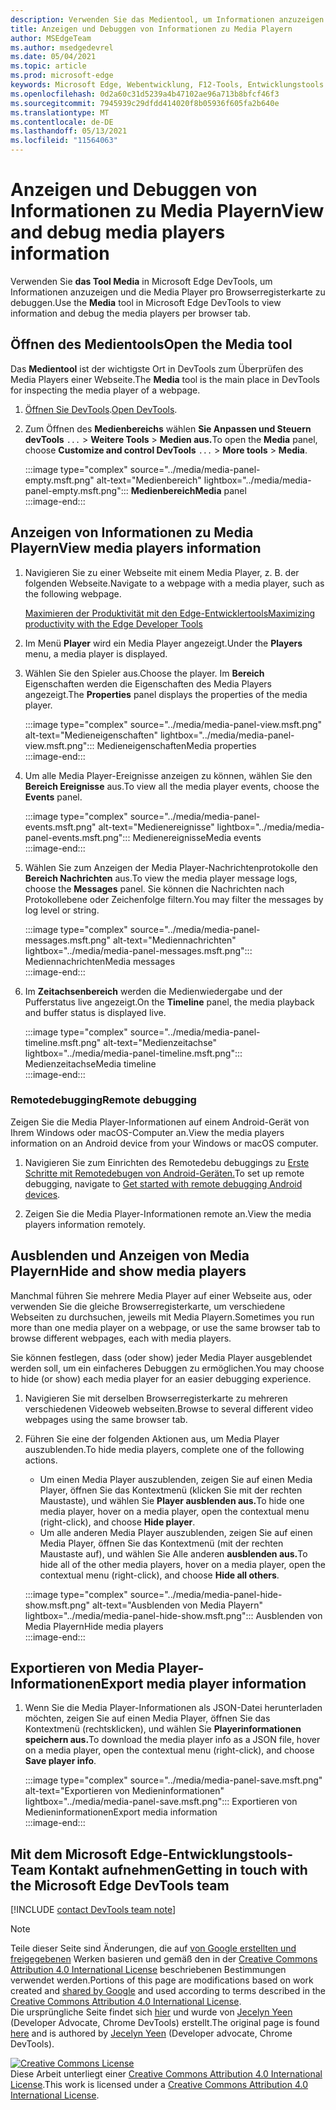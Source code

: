 ```yaml
---
description: Verwenden Sie das Medientool, um Informationen anzuzeigen und die Media Player pro Browserregisterkarte zu debuggen.
title: Anzeigen und Debuggen von Informationen zu Media Playern
author: MSEdgeTeam
ms.author: msedgedevrel
ms.date: 05/04/2021
ms.topic: article
ms.prod: microsoft-edge
keywords: Microsoft Edge, Webentwicklung, F12-Tools, Entwicklungstools
ms.openlocfilehash: 0d2a60c31d5239a4b47102ae96a713b8bfcf46f3
ms.sourcegitcommit: 7945939c29dfdd414020f8b05936f605fa2b640e
ms.translationtype: MT
ms.contentlocale: de-DE
ms.lasthandoff: 05/13/2021
ms.locfileid: "11564063"
---
```

<!-- Copyright Jecelyn Yeen

   Licensed under the Apache License, Version 2.0 (the "License");
   you may not use this file except in compliance with the License.
   You may obtain a copy of the License at

       https://www.apache.org/licenses/LICENSE-2.0

   Unless required by applicable law or agreed to in writing, software
   distributed under the License is distributed on an "AS IS" BASIS,
   WITHOUT WARRANTIES OR CONDITIONS OF ANY KIND, either express or implied.
   See the License for the specific language governing permissions and
   limitations under the License.  -->  
# <a name="view-and-debug-media-players-information"></a><span data-ttu-id="612dd-104">Anzeigen und Debuggen von Informationen zu Media Playern</span><span class="sxs-lookup"><span data-stu-id="612dd-104">View and debug media players information</span></span>  

<span data-ttu-id="612dd-105">Verwenden Sie **das Tool Media** in Microsoft Edge DevTools, um Informationen anzuzeigen und die Media Player pro Browserregisterkarte zu debuggen.</span><span class="sxs-lookup"><span data-stu-id="612dd-105">Use the **Media** tool in Microsoft Edge DevTools to view information and debug the media players per browser tab.</span></span>  

## <a name="open-the-media-tool"></a><span data-ttu-id="612dd-106">Öffnen des Medientools</span><span class="sxs-lookup"><span data-stu-id="612dd-106">Open the Media tool</span></span>  

<span data-ttu-id="612dd-107">Das **Medientool** ist der wichtigste Ort in DevTools zum Überprüfen des Media Players einer Webseite.</span><span class="sxs-lookup"><span data-stu-id="612dd-107">The **Media** tool is the main place in DevTools for inspecting the media player of a webpage.</span></span>

1.  <span data-ttu-id="612dd-108">[Öffnen Sie DevTools][DevtoolsGuideChromiumOpen].</span><span class="sxs-lookup"><span data-stu-id="612dd-108">[Open DevTools][DevtoolsGuideChromiumOpen].</span></span>  
1.  <span data-ttu-id="612dd-109">Zum Öffnen des **Medienbereichs** wählen **Sie Anpassen und Steuern devTools** `...`  >  **Weitere Tools**  >  **Medien aus.**</span><span class="sxs-lookup"><span data-stu-id="612dd-109">To open the **Media** panel, choose **Customize and control DevTools** `...` > **More tools** > **Media**.</span></span>  
    
    :::image type="complex" source="../media/media-panel-empty.msft.png" alt-text="Medienbereich" lightbox="../media/media-panel-empty.msft.png":::
       <span data-ttu-id="612dd-111">**Medienbereich**</span><span class="sxs-lookup"><span data-stu-id="612dd-111">**Media** panel</span></span>  
    :::image-end:::  
    
## <a name="view-media-players-information"></a><span data-ttu-id="612dd-112">Anzeigen von Informationen zu Media Playern</span><span class="sxs-lookup"><span data-stu-id="612dd-112">View media players information</span></span>  

1.  <span data-ttu-id="612dd-113">Navigieren Sie zu einer Webseite mit einem Media Player, z. B. der folgenden Webseite.</span><span class="sxs-lookup"><span data-stu-id="612dd-113">Navigate to a webpage with a media player, such as the following webpage.</span></span>  
    
    [<span data-ttu-id="612dd-114">Maximieren der Produktivität mit den Edge-Entwicklertools</span><span class="sxs-lookup"><span data-stu-id="612dd-114">Maximizing productivity with the Edge Developer Tools</span></span>][BingVideosSearchViewDetailMidE0BA14EC0E0D18C06C8DE0BA14EC0E0D18C06C8]  
    
1.  <span data-ttu-id="612dd-115">Im Menü **Player** wird ein Media Player angezeigt.</span><span class="sxs-lookup"><span data-stu-id="612dd-115">Under the **Players** menu, a media player is displayed.</span></span>  
1.  <span data-ttu-id="612dd-116">Wählen Sie den Spieler aus.</span><span class="sxs-lookup"><span data-stu-id="612dd-116">Choose the player.</span></span>  <span data-ttu-id="612dd-117">Im **Bereich** Eigenschaften werden die Eigenschaften des Media Players angezeigt.</span><span class="sxs-lookup"><span data-stu-id="612dd-117">The **Properties** panel displays the properties of the media player.</span></span>  
    
    :::image type="complex" source="../media/media-panel-view.msft.png" alt-text="Medieneigenschaften" lightbox="../media/media-panel-view.msft.png":::
       <span data-ttu-id="612dd-119">Medieneigenschaften</span><span class="sxs-lookup"><span data-stu-id="612dd-119">Media properties</span></span>  
    :::image-end:::  
    
1.  <span data-ttu-id="612dd-120">Um alle Media Player-Ereignisse anzeigen zu können, wählen Sie den **Bereich Ereignisse** aus.</span><span class="sxs-lookup"><span data-stu-id="612dd-120">To view all the media player events, choose the **Events** panel.</span></span>  
    
    :::image type="complex" source="../media/media-panel-events.msft.png" alt-text="Medienereignisse" lightbox="../media/media-panel-events.msft.png":::
       <span data-ttu-id="612dd-122">Medienereignisse</span><span class="sxs-lookup"><span data-stu-id="612dd-122">Media events</span></span>  
    :::image-end:::  
    
1.  <span data-ttu-id="612dd-123">Wählen Sie zum Anzeigen der Media Player-Nachrichtenprotokolle den **Bereich Nachrichten** aus.</span><span class="sxs-lookup"><span data-stu-id="612dd-123">To view the media player message logs, choose the **Messages** panel.</span></span>  <span data-ttu-id="612dd-124">Sie können die Nachrichten nach Protokollebene oder Zeichenfolge filtern.</span><span class="sxs-lookup"><span data-stu-id="612dd-124">You may filter the messages by log level or string.</span></span>  
    
    :::image type="complex" source="../media/media-panel-messages.msft.png" alt-text="Mediennachrichten" lightbox="../media/media-panel-messages.msft.png":::
       <span data-ttu-id="612dd-126">Mediennachrichten</span><span class="sxs-lookup"><span data-stu-id="612dd-126">Media messages</span></span>  
    :::image-end:::  
    
1.  <span data-ttu-id="612dd-127">Im **Zeitachsenbereich** werden die Medienwiedergabe und der Pufferstatus live angezeigt.</span><span class="sxs-lookup"><span data-stu-id="612dd-127">On the **Timeline** panel, the media playback and buffer status is displayed live.</span></span>  
    
    :::image type="complex" source="../media/media-panel-timeline.msft.png" alt-text="Medienzeitachse" lightbox="../media/media-panel-timeline.msft.png":::
       <span data-ttu-id="612dd-129">Medienzeitachse</span><span class="sxs-lookup"><span data-stu-id="612dd-129">Media timeline</span></span>  
    :::image-end:::  
    
### <a name="remote-debugging"></a><span data-ttu-id="612dd-130">Remotedebugging</span><span class="sxs-lookup"><span data-stu-id="612dd-130">Remote debugging</span></span>  

<span data-ttu-id="612dd-131">Zeigen Sie die Media Player-Informationen auf einem Android-Gerät von Ihrem Windows oder macOS-Computer an.</span><span class="sxs-lookup"><span data-stu-id="612dd-131">View the media players information on an Android device from your Windows or macOS computer.</span></span>  

1.  <span data-ttu-id="612dd-132">Navigieren Sie zum Einrichten des Remotedebu debuggings zu [Erste Schritte mit Remotedebugen von Android-Geräten.][DevtoolsGuideChromiumRemoteDebuggingIndex]</span><span class="sxs-lookup"><span data-stu-id="612dd-132">To set up remote debugging, navigate to [Get started with remote debugging Android devices][DevtoolsGuideChromiumRemoteDebuggingIndex].</span></span>  
1.  <span data-ttu-id="612dd-133">Zeigen Sie die Media Player-Informationen remote an.</span><span class="sxs-lookup"><span data-stu-id="612dd-133">View the media players information remotely.</span></span>  
    
    <!-- TODO: recreate image using an Android device -->  
    <!--  
    :::image type="complex" source="../media/media-panel-remote-debug.msft.png" alt-text="Remote debugging" lightbox="../media/media-panel-remote-debug.msft.png":::
       Remote debugging  
    :::image-end:::  
    -->  
    
## <a name="hide-and-show-media-players"></a><span data-ttu-id="612dd-134">Ausblenden und Anzeigen von Media Playern</span><span class="sxs-lookup"><span data-stu-id="612dd-134">Hide and show media players</span></span>  

<span data-ttu-id="612dd-135">Manchmal führen Sie mehrere Media Player auf einer Webseite aus, oder verwenden Sie die gleiche Browserregisterkarte, um verschiedene Webseiten zu durchsuchen, jeweils mit Media Playern.</span><span class="sxs-lookup"><span data-stu-id="612dd-135">Sometimes you run more than one media player on a webpage, or use the same browser tab to browse different webpages, each with media players.</span></span>

<span data-ttu-id="612dd-136">Sie können festlegen, dass \(oder show\) jeder Media Player ausgeblendet werden soll, um ein einfacheres Debuggen zu ermöglichen.</span><span class="sxs-lookup"><span data-stu-id="612dd-136">You may choose to hide \(or show\) each media player for an easier debugging experience.</span></span>  

1.  <span data-ttu-id="612dd-137">Navigieren Sie mit derselben Browserregisterkarte zu mehreren verschiedenen Videoweb webseiten.</span><span class="sxs-lookup"><span data-stu-id="612dd-137">Browse to several different video webpages using the same browser tab.</span></span>  
1.  <span data-ttu-id="612dd-138">Führen Sie eine der folgenden Aktionen aus, um Media Player auszublenden.</span><span class="sxs-lookup"><span data-stu-id="612dd-138">To hide media players, complete one of the following actions.</span></span>  
    *   <span data-ttu-id="612dd-139">Um einen Media Player auszublenden, zeigen Sie auf einen Media Player, öffnen Sie das Kontextmenü \(klicken Sie mit der rechten Maustaste\), und wählen Sie **Player ausblenden aus.**</span><span class="sxs-lookup"><span data-stu-id="612dd-139">To hide one media player, hover on a media player, open the contextual menu \(right-click\), and choose **Hide player**.</span></span>  
    *   <span data-ttu-id="612dd-140">Um alle anderen Media Player auszublenden, zeigen Sie auf einen Media Player, öffnen Sie das Kontextmenü \(mit der rechten Maustaste auf\), und wählen Sie Alle anderen **ausblenden aus.**</span><span class="sxs-lookup"><span data-stu-id="612dd-140">To hide all of the other media players, hover on a media player, open the contextual menu \(right-click\), and choose **Hide all others**.</span></span>  
    
    :::image type="complex" source="../media/media-panel-hide-show.msft.png" alt-text="Ausblenden von Media Playern" lightbox="../media/media-panel-hide-show.msft.png":::
       <span data-ttu-id="612dd-142">Ausblenden von Media Playern</span><span class="sxs-lookup"><span data-stu-id="612dd-142">Hide media players</span></span>  
    :::image-end:::  
    
## <a name="export-media-player-information"></a><span data-ttu-id="612dd-143">Exportieren von Media Player-Informationen</span><span class="sxs-lookup"><span data-stu-id="612dd-143">Export media player information</span></span>  

1.  <span data-ttu-id="612dd-144">Wenn Sie die Media Player-Informationen als JSON-Datei herunterladen möchten, zeigen Sie auf einen Media Player, öffnen Sie das Kontextmenü \(rechtsklicken\), und wählen Sie **Playerinformationen speichern aus.**</span><span class="sxs-lookup"><span data-stu-id="612dd-144">To download the media player info as a JSON file, hover on a media player, open the contextual menu \(right-click\), and choose **Save player info**.</span></span>  
    
    :::image type="complex" source="../media/media-panel-save.msft.png" alt-text="Exportieren von Medieninformationen" lightbox="../media/media-panel-save.msft.png":::
       <span data-ttu-id="612dd-146">Exportieren von Medieninformationen</span><span class="sxs-lookup"><span data-stu-id="612dd-146">Export media information</span></span>  
    :::image-end:::  
    
## <a name="getting-in-touch-with-the-microsoft-edge-devtools-team"></a><span data-ttu-id="612dd-147">Mit dem Microsoft Edge-Entwicklungstools-Team Kontakt aufnehmen</span><span class="sxs-lookup"><span data-stu-id="612dd-147">Getting in touch with the Microsoft Edge DevTools team</span></span>  

[!INCLUDE [contact DevTools team note](../includes/contact-devtools-team-note.md)]  

<!-- links -->  

[DevtoolsGuideChromiumOpen]: ../open/index.md "Öffnen Microsoft Edge (Chromium) DevTools | Microsoft Docs"  

[DevtoolsGuideChromiumRemoteDebuggingIndex]: ../remote-debugging/index.md "Erste Schritte mit remote debuggen von Android-Geräten | Microsoft Docs"  

[BingVideosSearchViewDetailMidE0BA14EC0E0D18C06C8DE0BA14EC0E0D18C06C8]: https://www.bing.com/videos/search?view=detail&mid=DE0BA14EC0E0D18C06C8DE0BA14EC0E0D18C06C8 "Maximieren der Produktivität mit den Edge-Entwicklertools | Bing Video"  

> [!NOTE]
> <span data-ttu-id="612dd-151">Teile dieser Seite sind Änderungen, die auf [von Google erstellten und freigegebenen][GoogleSitePolicies] Werken basieren und gemäß den in der [Creative Commons Attribution 4.0 International License][CCA4IL] beschriebenen Bestimmungen verwendet werden.</span><span class="sxs-lookup"><span data-stu-id="612dd-151">Portions of this page are modifications based on work created and [shared by Google][GoogleSitePolicies] and used according to terms described in the [Creative Commons Attribution 4.0 International License][CCA4IL].</span></span>  
> <span data-ttu-id="612dd-152">Die ursprüngliche Seite findet sich [hier](https://developers.google.com/web/tools/chrome-devtools/media-panel/index) und wurde von [Jecelyn Yeen][JecelynYeen] \(Developer Advocate, Chrome DevTools\) erstellt.</span><span class="sxs-lookup"><span data-stu-id="612dd-152">The original page is found [here](https://developers.google.com/web/tools/chrome-devtools/media-panel/index) and is authored by [Jecelyn Yeen][JecelynYeen] \(Developer advocate, Chrome DevTools\).</span></span>  

[![Creative Commons License][CCby4Image]][CCA4IL]  
<span data-ttu-id="612dd-154">Diese Arbeit unterliegt einer [Creative Commons Attribution 4.0 International License][CCA4IL].</span><span class="sxs-lookup"><span data-stu-id="612dd-154">This work is licensed under a [Creative Commons Attribution 4.0 International License][CCA4IL].</span></span>  

[CCA4IL]: https://creativecommons.org/licenses/by/4.0  
[CCby4Image]: https://i.creativecommons.org/l/by/4.0/88x31.png  
[GoogleSitePolicies]: https://developers.google.com/terms/site-policies  
[JecelynYeen]: https://developers.google.com/web/resources/contributors#jecelyn-yeen  

